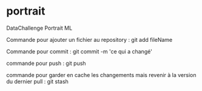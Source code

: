 # portrait
DataChallenge Portrait ML



Commande pour ajouter un fichier au repository : 
git add fileName

Commande pour commit : 
git commit -m 'ce qui a changé'

commande pour push :
git push 

commande pour garder en cache les changements mais revenir à la version du dernier pull :
git stash 

